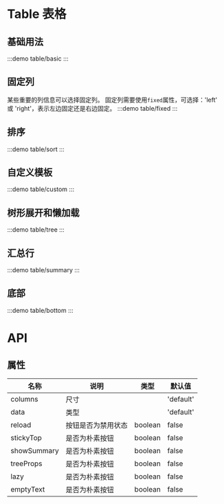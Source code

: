 # Table 表格

## 基础用法

:::demo
table/basic
:::

## 固定列

某些重要的列信息可以选择固定列。
固定列需要使用`fixed`属性，可选择：'left' 或 'right'，表示左边固定还是右边固定。
:::demo
table/fixed
:::

## 排序

:::demo
table/sort
:::

## 自定义模板

:::demo
table/custom
:::

## 树形展开和懒加载

:::demo
table/tree
:::

## 汇总行

:::demo
table/summary
:::

## 底部

:::demo
table/bottom
:::

# API

## 属性

| 名称        | 说明               | 类型    | 默认值    |
| ----------- | ------------------ | ------- | --------- |
| columns     | 尺寸               |         | 'default' |
| data        | 类型               |         | 'default' |
| reload      | 按钮是否为禁用状态 | boolean | false     |
| stickyTop   | 是否为朴素按钮     | boolean | false     |
| showSummary | 是否为朴素按钮     | boolean | false     |
| treeProps   | 是否为朴素按钮     | boolean | false     |
| lazy        | 是否为朴素按钮     | boolean | false     |
| emptyText   | 是否为朴素按钮     | boolean | false     |
